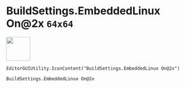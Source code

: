 # BuildSettings.EmbeddedLinux On@2x `64x64`
<img src="/img/BuildSettings.EmbeddedLinux%20On.png" width=64 height=64>

``` CSharp
EditorGUIUtility.IconContent("BuildSettings.EmbeddedLinux On@2x")
```
```
BuildSettings.EmbeddedLinux On@2x
```
